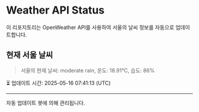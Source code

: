 
# Weather API Status

이 리포지토리는 OpenWeather API를 사용하여 서울의 날씨 정보를 자동으로 업데이트합니다.

## 현재 서울 날씨
> 서울의 현재 날씨: moderate rain, 온도: 18.91°C, 습도: 86%

⏳ 업데이트 시간: 2025-05-16 07:41:13 (UTC)

---
자동 업데이트 봇에 의해 관리됩니다.
